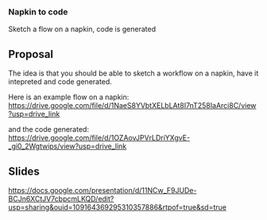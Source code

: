 ### Napkin to code
Sketch a flow on a napkin, code is generated

## Proposal
The idea is that you should be able to sketch a workflow on a napkin, have it intepreted and code generated.

Here is an example flow on a napkin:
https://drive.google.com/file/d/1NaeS8YVbtXELbLAt8I7nT258IaArci8C/view?usp=drive_link

and the code generated:
https://drive.google.com/file/d/1OZAovJPVrLDriYXgvE-_gi0_2Wgtwips/view?usp=drive_link

## Slides
https://docs.google.com/presentation/d/11NCw_F9JUDe-BCJn6XCtJV7cbpcmLKQD/edit?usp=sharing&ouid=109164369295310357886&rtpof=true&sd=true

